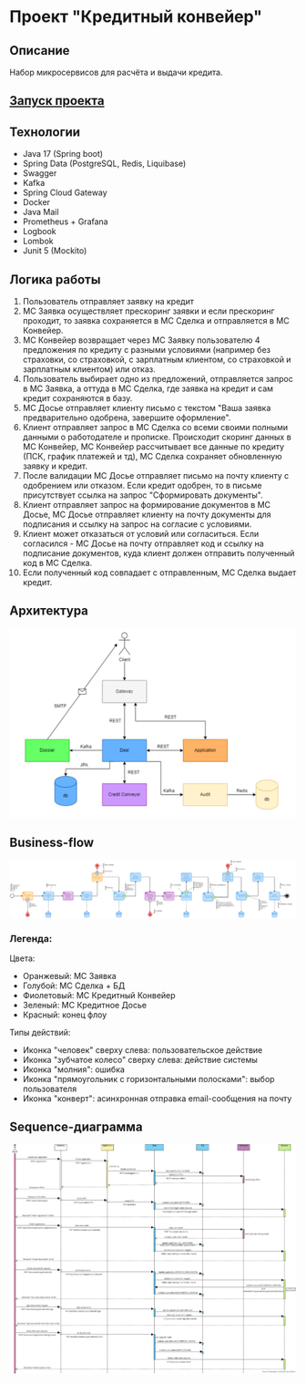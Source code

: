 # Проект "Кредитный конвейер"

## Описание

Набор микросервисов для расчёта и выдачи кредита.

## [Запуск проекта](INFO.md)

## Технологии
- Java 17 (Spring boot)
- Spring Data (PostgreSQL, Redis, Liquibase)
- Swagger
- Kafka
- Spring Cloud Gateway
- Docker
- Java Mail
- Prometheus + Grafana
- Logbook
- Lombok
- Junit 5 (Mockito)

## Логика работы
1. Пользователь отправляет заявку на кредит
2. МС Заявка осуществляет прескоринг заявки и если прескоринг проходит, то заявка сохраняется в МС Сделка и отправляется
   в МС Конвейер.
3. МС Конвейер возвращает через МС Заявку пользователю 4 предложения по кредиту с разными условиями (например без
   страховки, со страховкой, с зарплатным клиентом, со страховкой и зарплатным клиентом) или отказ.
4. Пользователь выбирает одно из предложений, отправляется запрос в МС Заявка, а оттуда в МС Сделка, где заявка на
   кредит и сам кредит сохраняются в базу.
5. МС Досье отправляет клиенту письмо с текстом "Ваша заявка предварительно одобрена, завершите оформление".
6. Клиент отправляет запрос в МС Сделка со всеми своими полными данными о работодателе и прописке. Происходит скоринг
   данных в МС Конвейер, МС Конвейер рассчитывает все данные по кредиту (ПСК, график платежей и тд), МС Сделка сохраняет
   обновленную заявку и кредит.
7. После валидации МС Досье отправляет письмо на почту клиенту с одобрением или отказом. Если кредит одобрен,
   то в письме присутствует ссылка на запрос "Сформировать документы".
8. Клиент отправляет запрос на формирование документов в МС Досье, МС Досье отправляет клиенту на почту документы для
   подписания и ссылку на запрос на согласие с условиями.
9. Клиент может отказаться от условий или согласиться. Если согласился - МС Досье на почту отправляет код и ссылку на
   подписание документов, куда клиент должен отправить полученный код в МС Сделка.
10. Если полученный код совпадает с отправленным, МС Сделка выдает кредит.

## Архитектура

![architecture.png](images%2Farchitecture.png)

## Business-flow

![business-flow.png](images%2Fbusiness-flow.png)

### Легенда:

Цвета:

- Оранжевый: МС Заявка
- Голубой: МС Сделка + БД
- Фиолетовый: МС Кредитный Конвейер
- Зеленый: МС Кредитное Досье
- Красный: конец флоу

Типы действий:

- Иконка "человек" сверху слева: пользовательское действие
- Иконка "зубчатое колесо" сверху слева: действие системы
- Иконка "молния": ошибка
- Иконка "прямоугольник с горизонтальными полосками": выбор пользователя
- Иконка "конверт": асинхронная отправка email-сообщения на почту

## Sequence-диаграмма

![sequence.png](images%2Fsequence.png)

